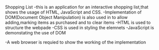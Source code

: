 Shopping List
-this is an application for an interactive shopping list,that shows the usage of HTML, JavaScript and CSS.
-Implementation of DOM(Document Object Manipulation) is also used in to allow adding,marking items as purchased and to clear items
-HTML is used to structure the webpade
-CSS is used in styling the elemnets
-JavaScript is demonstating the use of DOM

-A web browser is requied to show the working of the implementation
